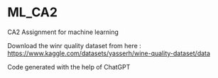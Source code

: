# ML_CA2
CA2 Assignment for machine learning


Download the winr quality dataset from here : https://www.kaggle.com/datasets/yasserh/wine-quality-dataset/data

Code generated with the help of ChatGPT
